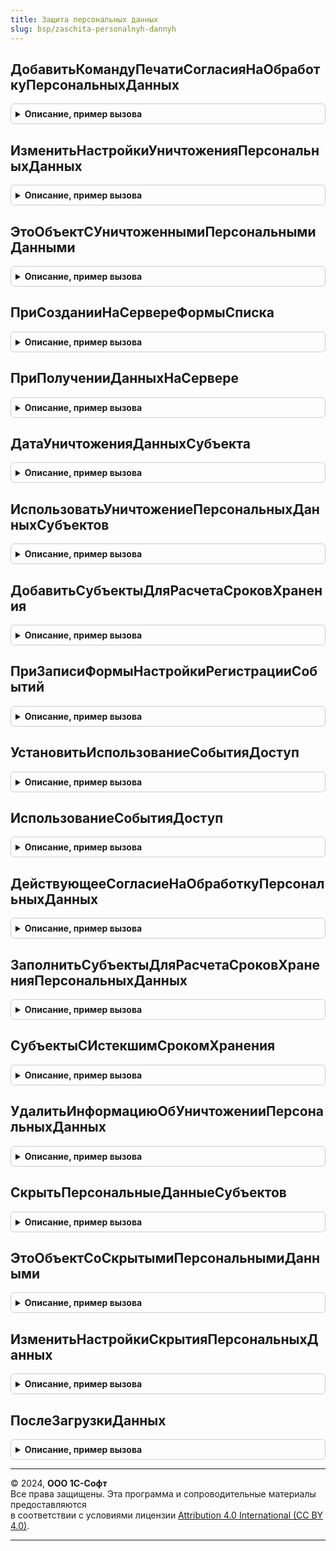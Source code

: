 ```yaml
---
title: Защита персональных данных
slug: bsp/zaschita-personalnyh-dannyh
---
```



## ДобавитьКомандуПечатиСогласияНаОбработкуПерсональныхДанных
<details style="margin: 1em 0; padding: 0.5em; border: 1px solid #ccc; border-radius: 6px;">

<summary style="font-weight: bold; cursor: pointer;">Описание, пример вызова</summary>

```bsl

// Процедура предназначена для использования из метода ДобавитьКомандыПечати
// стандартной подсистемы Печать в объектах, являющимися субъектами персональных данных.
// Добавляет в список команд печати команду перехода к подготовке согласия на обработку персональных данных субъекта.
//
// Параметры:
//  КомандыПечати - см. УправлениеПечатью.СоздатьКоллекциюКомандПечати
//
Процедура ДобавитьКомандуПечатиСогласияНаОбработкуПерсональныхДанных(КомандыПечати) Экспорт
```

Пример вызова
```bsl
ЗащитаПерсональныхДанных.ДобавитьКомандуПечатиСогласияНаОбработкуПерсональныхДанных(КомандыПечати) 
```
</details>

## ИзменитьНастройкиУничтоженияПерсональныхДанных
<details style="margin: 1em 0; padding: 0.5em; border: 1px solid #ccc; border-radius: 6px;">

<summary style="font-weight: bold; cursor: pointer;">Описание, пример вызова</summary>

```bsl

// Изменяет настройки уничтожения персональных данных субъектов в соответствии с новыми настройками системы.
//
// Параметры:
//  Параметры - Структура - параметры выполнения процедуры:
//   * ИспользоватьУничтожениеПерсональныхДанных - Булево - новое значение признака.
//  АдресРезультата - Строка - адрес временного хранилища, в которое нужно поместить результат работы процедуры.
//
Процедура ИзменитьНастройкиУничтоженияПерсональныхДанных(Параметры, АдресРезультата = "") Экспорт
```

Пример вызова
```bsl
ЗащитаПерсональныхДанных.ИзменитьНастройкиУничтоженияПерсональныхДанных(Параметры, АдресРезультата);
```
</details>

## ЭтоОбъектСУничтоженнымиПерсональнымиДанными
<details style="margin: 1em 0; padding: 0.5em; border: 1px solid #ccc; border-radius: 6px;">

<summary style="font-weight: bold; cursor: pointer;">Описание, пример вызова</summary>

```bsl

// Определяет наличие уничтоженных персональных данных в объекте. В качестве объекта может быть передан и сам субъект.
//
// Параметры:
//  Объект - СправочникОбъект, СправочникСсылка, ДокументОбъект, ДокументСсылка, РегистрСведенийНаборЗаписей -
//  	проверяемый объект.
// 		Также в качестве значения параметра могут быть указаны наборы записей других регистров.
//
// Возвращаемое значение:
//  Булево - признак наличия уничтоженных персональных данных.
//
Функция ЭтоОбъектСУничтоженнымиПерсональнымиДанными(Знач Объект) Экспорт
```

Пример вызова
```bsl
Результат = ЗащитаПерсональныхДанных.ЭтоОбъектСУничтоженнымиПерсональнымиДанными(Объект) 
```
</details>

## ПриСозданииНаСервереФормыСписка
<details style="margin: 1em 0; padding: 0.5em; border: 1px solid #ccc; border-radius: 6px;">

<summary style="font-weight: bold; cursor: pointer;">Описание, пример вызова</summary>

```bsl

// В форме списка добавляет колонку с картинкой, сигнализирующей об отсутствии требуемого согласия
// на обработку персональных данных по субъектам в строках. Добавляет команду показа субъектов со
// скрытыми персональными данными.
// Вызывается из события ПриСозданииНаСервере формы списка.
// У динамических списков должна быть определена основная таблица.
//
// Параметры:
//   Форма		 - ФормаКлиентскогоПриложения - форма списка.
//   СписокФормы - ТаблицаФормы - элемент формы динамического списка субъектов.
//
Процедура ПриСозданииНаСервереФормыСписка(Форма, СписокФормы) Экспорт
```

Пример вызова
```bsl
ЗащитаПерсональныхДанных.ПриСозданииНаСервереФормыСписка(Форма, СписокФормы) 
```
</details>

## ПриПолученииДанныхНаСервере
<details style="margin: 1em 0; padding: 0.5em; border: 1px solid #ccc; border-radius: 6px;">

<summary style="font-weight: bold; cursor: pointer;">Описание, пример вызова</summary>

```bsl

// В форме списка заполняет колонку с картинкой, сигнализирующей об отсутствии требуемого согласия
// на обработку персональных данных по субъектам в строках.
// Вызывается из события ПриПолученииДанныхНаСервере формы списка.
//
// Параметры:
//   Настройки - НастройкиКомпоновкиДанных - содержит копию полных настроек динамического списка.
//   Строки - СтрокиДинамическогоСписка - коллекция содержит данные и оформление всех строк, получаемых в списке,
//     кроме строк группировок.
//
Процедура ПриПолученииДанныхНаСервере(Настройки, Строки) Экспорт
```

Пример вызова
```bsl
ЗащитаПерсональныхДанных.ПриПолученииДанныхНаСервере(Настройки, Строки) 
```
</details>

## ДатаУничтоженияДанныхСубъекта
<details style="margin: 1em 0; padding: 0.5em; border: 1px solid #ccc; border-radius: 6px;">

<summary style="font-weight: bold; cursor: pointer;">Описание, пример вызова</summary>

```bsl

// Возвращает дату уничтожения персональных данных субъекта.
//
// Параметры:
//  Субъект - ОпределяемыйТип.СубъектПерсональныхДанных
//
// Возвращаемое значение:
//  Дата
//
Функция ДатаУничтоженияДанныхСубъекта(Субъект) Экспорт
```

Пример вызова
```bsl
Результат = ЗащитаПерсональныхДанных.ДатаУничтоженияДанныхСубъекта(Субъект) 
```
</details>

## ИспользоватьУничтожениеПерсональныхДанныхСубъектов
<details style="margin: 1em 0; padding: 0.5em; border: 1px solid #ccc; border-radius: 6px;">

<summary style="font-weight: bold; cursor: pointer;">Описание, пример вызова</summary>

```bsl

// Возвращает Истина если используется уничтожение персональных данных, иначе Ложь.
//
// Возвращаемое значение:
//  Булево
//
Функция ИспользоватьУничтожениеПерсональныхДанныхСубъектов() Экспорт
```

Пример вызова
```bsl
Результат = ЗащитаПерсональныхДанных.ИспользоватьУничтожениеПерсональныхДанныхСубъектов() 
```
</details>

## ДобавитьСубъектыДляРасчетаСроковХранения
<details style="margin: 1em 0; padding: 0.5em; border: 1px solid #ccc; border-radius: 6px;">

<summary style="font-weight: bold; cursor: pointer;">Описание, пример вызова</summary>

```bsl

// Регистрирует субъекты для расчета срока хранения персональных данных.
//
// Параметры:
//  Субъекты - Массив из ОпределяемыйТип.СубъектПерсональныхДанных
//  ДатаСобытия - Дата
//  ИспользоватьУничтожениеПДн - Булево
//
Процедура ДобавитьСубъектыДляРасчетаСроковХранения(Знач Субъекты, Знач ДатаСобытия, Экспорт
```

Пример вызова
```bsl
ЗащитаПерсональныхДанных.ДобавитьСубъектыДляРасчетаСроковХранения(Субъекты, ДатаСобытия, );
```
</details>

## ПриЗаписиФормыНастройкиРегистрацииСобытий
<details style="margin: 1em 0; padding: 0.5em; border: 1px solid #ccc; border-radius: 6px;">

<summary style="font-weight: bold; cursor: pointer;">Описание, пример вызова</summary>

```bsl

// Выполняет преобразование данных формы настройки системы
// и установку использования события доступ для отмеченных категорий данных.
// В форме должны быть созданы
//	- реквизит типа дерево значений, имя которого - "КатегорииПерсональныхДанных",
//	- таблица формы, связанная с этим реквизитом,
//		имя которой так же - "КатегорииПерсональныхДанных".
//
// Параметры:
//  Форма - ФормаКлиентскогоПриложения - форма настройки системы.
//
Процедура ПриЗаписиФормыНастройкиРегистрацииСобытий(Форма) Экспорт
```

Пример вызова
```bsl
ЗащитаПерсональныхДанных.ПриЗаписиФормыНастройкиРегистрацииСобытий(Форма) 
```
</details>

## УстановитьИспользованиеСобытияДоступ
<details style="margin: 1em 0; padding: 0.5em; border: 1px solid #ccc; border-radius: 6px;">

<summary style="font-weight: bold; cursor: pointer;">Описание, пример вызова</summary>

```bsl

// Устанавливает режим использования события "Доступ. Доступ"
// журнала регистрации, контроль которого предусмотрен требованиями.
// Федерального закона от 27.07.2006 N152-ФЗ "О персональных данных"
// и подзаконных актов.
// Использование события "Доступ.Доступ" устанавливается для категорий персональных данных,
// сведения о которых перечислены в методе ЗаполнитьСведенияОПерсональныхДанных
// общего модуля ЗащитаПерсональныхДанныхПереопределяемый.
//
// Параметры:
//   Использование - Булево - если Истина, то события будут регистрироваться.
//   КатегорииДанных - Массив - массив категорий персональных данных, для которых производится установка
//   использования (необязательный).
//
Процедура УстановитьИспользованиеСобытияДоступ(Использование, КатегорииДанных = Неопределено) Экспорт
```

Пример вызова
```bsl
ЗащитаПерсональныхДанных.УстановитьИспользованиеСобытияДоступ(Использование, КатегорииДанных);
```
</details>

## ИспользованиеСобытияДоступ
<details style="margin: 1em 0; padding: 0.5em; border: 1px solid #ccc; border-radius: 6px;">

<summary style="font-weight: bold; cursor: pointer;">Описание, пример вызова</summary>

```bsl

// Составляет дерево используемых областей персональных данных.
//
// Возвращаемое значение:
//   ДеревоЗначений - дерево областей данных с колонками:
//    * Имя - Строка - идентификатор области персональных данных.
//    * Представление - Строка - пользовательское представление области данных.
//    * Использование - Булево - признак того, что для области данных
//					             установлена регистрация события "Доступ. Доступ".
//
Функция ИспользованиеСобытияДоступ() Экспорт
```

Пример вызова
```bsl
Результат = ЗащитаПерсональныхДанных.ИспользованиеСобытияДоступ() 
```
</details>

## ДействующееСогласиеНаОбработкуПерсональныхДанных
<details style="margin: 1em 0; padding: 0.5em; border: 1px solid #ccc; border-radius: 6px;">

<summary style="font-weight: bold; cursor: pointer;">Описание, пример вызова</summary>

```bsl

// Возвращает сведения о действующем на указанную дату согласии субъекта на обработку персональных данных.
// Получение сведений производится в привилегированном режиме.
//
// Параметры:
//  Субъект     - ОпределяемыйТип.СубъектПерсональныхДанных - субъект, наличие согласия которого определяется,
//  Организация - ОпределяемыйТип.Организация - оператор персональных данных, которому предоставлено согласие,
//  Дата        - Дата - дата, на которую запрашивается состояние, если не указана, выбирается последняя запись.
//  ИсключаемыйРегистратор - ДокументСсылка.СогласиеНаОбработкуПерсональныхДанных - текущий документ;
//         передается для того, чтобы при поиске согласия игнорировать выполненные текущим документом движения.
//
// Возвращаемое значение:
//  Неопределено, Структура - Неопределено, если согласие не предоставлялось,
//                            или срок действия предоставленного согласия истек;
//                            Если обнаружено действующее согласие, то Структура со свойствами:
//    * ДатаПолучения     - Дата - дата получения согласия.
//    * СрокДействия      - Дата - дата, до которой будет действовать согласие.
//                                 Если не указана, то согласие действует бессрочно.
//    * ДокументОснование - ДокументСсылка.СогласиеНаОбработкуПерсональныхДанных - документ-основание.
//
Функция ДействующееСогласиеНаОбработкуПерсональныхДанных(Субъект, Организация = Неопределено, Знач Дата = Неопределено, Экспорт
```

Пример вызова
```bsl
Результат = ЗащитаПерсональныхДанных.ДействующееСогласиеНаОбработкуПерсональныхДанных(Субъект, Организация, Дата, );
```
</details>

## ЗаполнитьСубъектыДляРасчетаСроковХраненияПерсональныхДанных
<details style="margin: 1em 0; padding: 0.5em; border: 1px solid #ccc; border-radius: 6px;">

<summary style="font-weight: bold; cursor: pointer;">Описание, пример вызова</summary>

```bsl

// Регистрирует всех субъектов с неуничтоженными персональными данными для расчета сроков хранения персональных данных.
Процедура ЗаполнитьСубъектыДляРасчетаСроковХраненияПерсональныхДанных() Экспорт
```

Пример вызова
```bsl
ЗащитаПерсональныхДанных.ЗаполнитьСубъектыДляРасчетаСроковХраненияПерсональныхДанных() 
```
</details>

## СубъектыСИстекшимСрокомХранения
<details style="margin: 1em 0; padding: 0.5em; border: 1px solid #ccc; border-radius: 6px;">

<summary style="font-weight: bold; cursor: pointer;">Описание, пример вызова</summary>

```bsl

// Возвращает субъекты с истекшим сроком хранения персональных данных.
//
// Параметры:
//  Субъекты - см. РегистрыСведений.СрокиХраненияПерсональныхДанных.СубъектыСИстекшимСрокомХранения.Субъекты
//  ДатаАктуальности - см. РегистрыСведений.СрокиХраненияПерсональныхДанных.СубъектыСИстекшимСрокомХранения.ДатаАктуальности
//
// Возвращаемое значение:
//  Массив из ОпределяемыйТип.СубъектПерсональныхДанных
//
Функция СубъектыСИстекшимСрокомХранения(Субъекты, ДатаАктуальности = Неопределено) Экспорт
```

Пример вызова
```bsl
Результат = ЗащитаПерсональныхДанных.СубъектыСИстекшимСрокомХранения(Субъекты, ДатаАктуальности);
```
</details>

## УдалитьИнформациюОбУничтоженииПерсональныхДанных
<details style="margin: 1em 0; padding: 0.5em; border: 1px solid #ccc; border-radius: 6px;">

<summary style="font-weight: bold; cursor: pointer;">Описание, пример вызова</summary>

```bsl

// Удаляет информацию о том, что персональные данные субъекта уничтожены.
//
// Параметры:
//  Субъект - ОпределяемыйТип.СубъектПерсональныхДанных
//
Процедура УдалитьИнформациюОбУничтоженииПерсональныхДанных(Субъект) Экспорт
```

Пример вызова
```bsl
ЗащитаПерсональныхДанных.УдалитьИнформациюОбУничтоженииПерсональныхДанных(Субъект) 
```
</details>

## СкрытьПерсональныеДанныеСубъектов
<details style="margin: 1em 0; padding: 0.5em; border: 1px solid #ccc; border-radius: 6px;">

<summary style="font-weight: bold; cursor: pointer;">Описание, пример вызова</summary>

```bsl

// Устарела.
//
// Скрывает персональные данные субъектов. Состав персональных данных определяется программно.
//
// Параметры:
//  Субъекты - Массив
//           - ОпределяемыйТип.СубъектПерсональныхДанных - ссылка или массив ссылок одного типа на субъекты.
//  СообщатьОбИсключениях - Булево - признак необходимости информирования пользователя о добавленных исключениях.
//
Процедура СкрытьПерсональныеДанныеСубъектов(Знач Субъекты, СообщатьОбИсключениях = Ложь) Экспорт
```

Пример вызова
```bsl
ЗащитаПерсональныхДанных.СкрытьПерсональныеДанныеСубъектов(Субъекты, СообщатьОбИсключениях);
```
</details>

## ЭтоОбъектСоСкрытымиПерсональнымиДанными
<details style="margin: 1em 0; padding: 0.5em; border: 1px solid #ccc; border-radius: 6px;">

<summary style="font-weight: bold; cursor: pointer;">Описание, пример вызова</summary>

```bsl

// Устарела. Следует использовать ЗащитаПерсональныхДанных.ЭтоОбъектСУничтоженнымиПерсональнымиДанными
//
// Определяет наличие уничтоженных персональных данных в объекте. В качестве объекта может быть передан и сам субъект.
//
// Параметры:
//  Объект - СправочникОбъект, СправочникСсылка, ДокументОбъект, ДокументСсылка, РегистрСведенийНаборЗаписей -
//  	проверяемый объект.
// 		Также в качестве значения параметра могут быть указаны наборы записей других регистров.
//
// Возвращаемое значение:
//  Булево - признак наличия уничтоженных персональных данных.
//
Функция ЭтоОбъектСоСкрытымиПерсональнымиДанными(Знач Объект) Экспорт
```

Пример вызова
```bsl
Результат = ЗащитаПерсональныхДанных.ЭтоОбъектСоСкрытымиПерсональнымиДанными(Объект) 
```
</details>

## ИзменитьНастройкиСкрытияПерсональныхДанных
<details style="margin: 1em 0; padding: 0.5em; border: 1px solid #ccc; border-radius: 6px;">

<summary style="font-weight: bold; cursor: pointer;">Описание, пример вызова</summary>

```bsl

// Устарела. Следует использовать ЗащитаПерсональныхДанных.ИзменитьНастройкиУничтоженияПерсональныхДанных
//
// Изменяет настройки уничтожения персональных данных субъектов в соответствии с новыми настройками системы.
//
// Параметры:
//  Параметры - Структура - параметры выполнения процедуры:
//   * ИспользоватьУничтожениеПерсональныхДанных - Булево - новое значение признака.
//  АдресРезультата - Строка - адрес временного хранилища, в которое нужно поместить результат работы процедуры.
//
Процедура ИзменитьНастройкиСкрытияПерсональныхДанных(Параметры, АдресРезультата = "") Экспорт
```

Пример вызова
```bsl
ЗащитаПерсональныхДанных.ИзменитьНастройкиСкрытияПерсональныхДанных(Параметры, АдресРезультата);
```
</details>

## ПослеЗагрузкиДанных
<details style="margin: 1em 0; padding: 0.5em; border: 1px solid #ccc; border-radius: 6px;">

<summary style="font-weight: bold; cursor: pointer;">Описание, пример вызова</summary>

```bsl

// Устарела.
//
// Параметры:
//  Объект - ПланОбменаОбъект - узел плана обмена, для которого выполнялось получение данных.
//
Процедура ПослеЗагрузкиДанных(Объект) Экспорт
```

Пример вызова
```bsl
ЗащитаПерсональныхДанных.ПослеЗагрузкиДанных(Объект) 
```
</details>

---

© 2024, **ООО 1С-Софт**  
Все права защищены. Эта программа и сопроводительные материалы предоставляются  
в соответствии с условиями лицензии [Attribution 4.0 International (CC BY 4.0)](https://creativecommons.org/licenses/by/4.0/legalcode).

---

